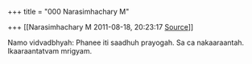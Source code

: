 +++
title = "000 Narasimhachary M"

+++
[[Narasimhachary M	2011-08-18, 20:23:17 [Source](https://groups.google.com/g/bvparishat/c/GjoII9IzV2U)]]



Namo vidvadbhyah: Phanee iti saadhuh prayogah. Sa ca nakaaraantah. Ikaaraantatvam mrigyam.  

